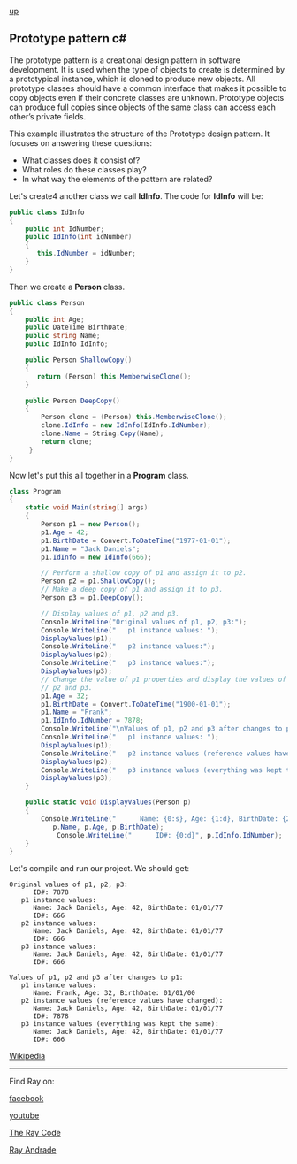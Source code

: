 [up](../README.md)


## Prototype pattern c#
The prototype pattern is a creational design pattern in software development. 
It is used when the type of objects to create is determined by a prototypical instance, which is cloned to produce new objects. 
All prototype classes should have a common interface that makes it possible to copy objects even if their concrete classes are unknown. 
Prototype objects can produce full copies since objects of the same class can access each other’s private fields.

This example illustrates the structure of the Prototype design pattern. It focuses on answering these questions:
* What classes does it consist of?
* What roles do these classes play?
* In what way the elements of the pattern are related?

Let's create4 another class we call **IdInfo**.
The code for **IdInfo** will be:

```c#
public class IdInfo
{
    public int IdNumber;
    public IdInfo(int idNumber)
    {
       this.IdNumber = idNumber;
    }
}
```

Then we create a **Person** class.
```c#
public class Person
{
    public int Age;
    public DateTime BirthDate;
    public string Name;
    public IdInfo IdInfo;

    public Person ShallowCopy()
    {
       return (Person) this.MemberwiseClone();
    }

    public Person DeepCopy()
    {
        Person clone = (Person) this.MemberwiseClone();
        clone.IdInfo = new IdInfo(IdInfo.IdNumber);
        clone.Name = String.Copy(Name);
        return clone;
     }
}
```


Now let's put this all together in a **Program** class.
```c#
class Program
{
    static void Main(string[] args)
    {
        Person p1 = new Person();
        p1.Age = 42;
        p1.BirthDate = Convert.ToDateTime("1977-01-01");
        p1.Name = "Jack Daniels";
        p1.IdInfo = new IdInfo(666);

        // Perform a shallow copy of p1 and assign it to p2.
        Person p2 = p1.ShallowCopy();
        // Make a deep copy of p1 and assign it to p3.
        Person p3 = p1.DeepCopy();

        // Display values of p1, p2 and p3.
        Console.WriteLine("Original values of p1, p2, p3:");
        Console.WriteLine("   p1 instance values: ");
        DisplayValues(p1);
        Console.WriteLine("   p2 instance values:");
        DisplayValues(p2);
        Console.WriteLine("   p3 instance values:");
        DisplayValues(p3);
        // Change the value of p1 properties and display the values of p1,
        // p2 and p3.
        p1.Age = 32;
        p1.BirthDate = Convert.ToDateTime("1900-01-01");
        p1.Name = "Frank";
        p1.IdInfo.IdNumber = 7878;
        Console.WriteLine("\nValues of p1, p2 and p3 after changes to p1:");
        Console.WriteLine("   p1 instance values: ");
        DisplayValues(p1);
        Console.WriteLine("   p2 instance values (reference values have changed):");
        DisplayValues(p2);
        Console.WriteLine("   p3 instance values (everything was kept the same):");
        DisplayValues(p3);
    }

    public static void DisplayValues(Person p)
    {
        Console.WriteLine("      Name: {0:s}, Age: {1:d}, BirthDate: {2:MM/dd/yy}",
           p.Name, p.Age, p.BirthDate);
            Console.WriteLine("      ID#: {0:d}", p.IdInfo.IdNumber);
    }
}
```


Let's compile and run our project.
We should get:
```result
Original values of p1, p2, p3:
      ID#: 7878
   p1 instance values: 
      Name: Jack Daniels, Age: 42, BirthDate: 01/01/77
      ID#: 666
   p2 instance values:
      Name: Jack Daniels, Age: 42, BirthDate: 01/01/77
      ID#: 666
   p3 instance values:
      Name: Jack Daniels, Age: 42, BirthDate: 01/01/77
      ID#: 666

Values of p1, p2 and p3 after changes to p1:
   p1 instance values: 
      Name: Frank, Age: 32, BirthDate: 01/01/00
   p2 instance values (reference values have changed):
      Name: Jack Daniels, Age: 42, BirthDate: 01/01/77
      ID#: 7878
   p3 instance values (everything was kept the same):
      Name: Jack Daniels, Age: 42, BirthDate: 01/01/77
      ID#: 666
```

[Wikipedia](https://en.wikipedia.org/wiki/Prototype_pattern)

----------------------------------------------------------------------------------------------------

Find Ray on:

[facebook](https://www.facebook.com/TheRayCode/)

[youtube](https://www.youtube.com/user/AndradeRay/)

[The Ray Code](https://www.RayAndrade.com)

[Ray Andrade](https://www.RayAndrade.org)
